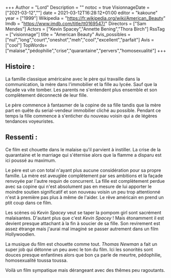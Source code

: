 +++
Author = "Lord"
Description = ""
notoc = true
VisionnageDate = ["2021-03-12",""]
date = 2021-03-12T16:28:12+01:00
editor = "kakoune"
year = ["1999"]
Wikipedia = "https://fr.wikipedia.org/wiki/American_Beauty"
Imdb = "https://www.imdb.com/title/tt0169547/"
Directors = ["Sam Mendes"]
Actors = ["Kevin Spacey","Annette Bening","Thora Birch"]
RssTag = ["visionnage"]
title = "American Beauty"
Avis_possibles = ["nul","long","court","oneshot","meh","cool","excellent","parfait"]
Avis = ["cool"] 
TopWords=["malaise","pédophilie","crise","quarantaine","pervers","homosexualité"]
+++

## Histoire : 
La famille classique américaine avec le père qui travaille dans la communication, la mère dans l'immobilier et la fille au lycée.
Sauf que la façade va vite tomber.
Les parents ne s'entendent plus ensemble et son complètement déconnecté de leur fille.

Le père commence à fantasmer de la copine de sa fille tandis que la mère part en quête du serial-vendeur immobilier cliché au possible.
Pendant ce temps la fille commence à s'enticher du nouveau voisin qui a de légères tendances voyeuristes.

## Ressenti : 
Ce film est chouette dans le malaise qu'il parvient à instiller.
La crise de la quarantaine et le marriage qui s'éternise alors que la flamme a disparu est ici poussé au maximum.

Le père est un con total n'ayant plus aucune considération pour sa propre famille.
La mère est aveuglée complètement par ses ambitions et la façade renvoyée par l'autre requin de concurrent.
La fille est complètement perdue avec sa copine qui n'est absolument pas en mesure de lui apporter le moindre soutien significatif et son nouveau voisin un peu trop attentionné n'est à première pas plus à même de l'aider.
Le rêve américain en prend un ptit coup dans ce film.

Les scènes où *Kevin Spacey* veut se taper la pompom girl sont sacrément malaisantes.
D'autant plus que c'est *Kevin Spacey* !
Mais étonamment il est devient presque attachant à la fin à soucier de sa fille.
Son revirement est assez étrange mais j'aurai mal imaginé se passer autrement dans un film Hollywoodien.

La musique du film est chouette comme tout.
*Thomas Newman* a fait un super job qui détonne un peu avec le ton du film.
Ici les sonorités sont douces presque enfantines alors que bon ça parle de meurtre, pédophilie, homosexualité toussa toussa.

Voilà un film sympatique mais dérangeant avec des thêmes peu ragoutants.
